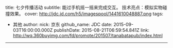 title: 七夕传播活动
subtitle: 能过手机摇一摇来完成交互。  技术亮点：模拟实物碰撞效果。 
cover: http://jdc.jd.com/h5/imagespool/1441610048887.png
tags:
  - 其他
author:
  nick: 京东
  github_name: JDC
date: 2015-09-03T16:00:00.000Z
publishDate: 2015-08-21T06:59:54.841Z
link: http://wq.360buyimg.com/fd/promote/201507/tanabatapub/index.html
---
